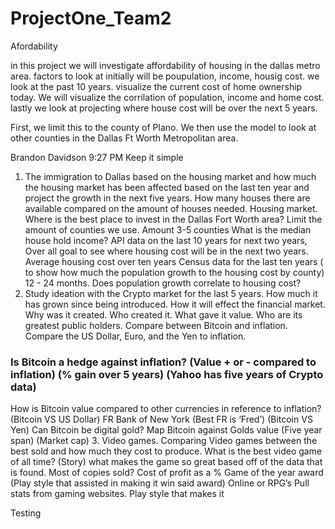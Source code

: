 # ProjectOne_Team2
Afordability

in this project we will investigate affordability of housing in the dallas metro area. 
factors to look at initially will be poupulation, income, housig cost.
we look at the past 10 years. visualize the current cost of home ownership today. 
We will visualize the corrilation of population, income and home cost.
lastly we look at projecting where house cost will be over the next 5 years. 

First, we limit this to the county of Plano. We then use the model to look at other counties in the Dallas Ft Worth Metropolitan area.

Brandon Davidson
  9:27 PM
Keep it simple
1. The immigration to Dallas based on the housing market and how much the housing market has been affected based on the last ten year and project the growth in the next five years. How many houses there are available compared on the amount of houses needed.
Housing market. Where is the best place to invest in the Dallas Fort Worth area?
Limit the amount of counties we use. Amount 3-5 counties
What is the median house hold income?
API data on the last 10 years for next two years,
Over all goal to see where housing cost will be in the next two years.
Average housing cost over ten years
Census data for the last ten years ( to show how much the population growth to the housing cost by county) 12 - 24 months.
Does population growth correlate to housing cost?
2. Study ideation with the Crypto market for the last 5 years. How much it has grown since being introduced. How it will effect the financial market.
Why was it created.
Who created it.
What gave it value.
Who are its greatest public holders.
Compare between Bitcoin and inflation.
Compare the US Dollar, Euro, and the Yen to inflation.
### Is Bitcoin a hedge against inflation? (Value + or - compared to inflation) (% gain over 5 years) (Yahoo has five years of Crypto data) ###
How is Bitcoin value compared to other currencies in reference to inflation?
(Bitcoin VS US Dollar) FR Bank of New York (Best FR is ‘Fred’)
(Bitcoin VS Yen)
Can Bitcoin be digital gold? Map Bitcoin against Golds value (Five year span) (Market cap)
3. Video games. Comparing Video games between the best sold and how much they cost to produce.
What is the best video game of all time? (Story) what makes the game so great based off of the data that is found.
Most of copies sold?
Cost of profit as a %
Game of the year award (Play style that assisted in making it win said award)
Online or RPG’s
Pull stats from gaming websites.
Play style that makes it

Testing 
